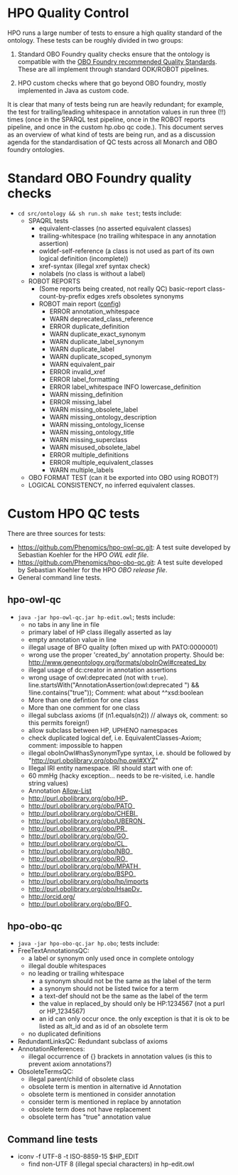 # HPO Quality Control

HPO runs a large number of tests to ensure a high quality standard of the ontology. These tests can be roughly divided in two groups:

1. Standard OBO Foundry quality checks ensure that the ontology is compatible with the [OBO Foundry recommended Quality Standards](http://obofoundry.org/principles/fp-000-summary.html). These are all implement through standard ODK/ROBOT pipelines.

2. HPO custom checks where that go beyond OBO foundry, mostly implemented in Java as custom code.

It is clear that many of tests being run are heavily redundant; for example, the test for trailing/leading whitespace in annotation values in run three (!!) times (once in the SPARQL test pipeline, once in the ROBOT reports pipeline, and once in the custom hp.obo qc code.). This document serves as an overview of what kind of tests are being run, and as a discussion agenda for the standardisation of QC tests across all Monarch and OBO foundry ontologies.


# Standard OBO Foundry quality checks

- `cd src/ontology && sh run.sh make test`; tests include:
   - SPAQRL tests
      - equivalent-classes (no asserted equivalent classes)
      - trailing-whitespace (no trailing whitespace in any annotation assertion)
      - owldef-self-reference (a class is not used as part of its own logical definition (incomplete))
      - xref-syntax (illegal xref syntax check)
      - nolabels (no class is without a label)
   - ROBOT REPORTS 
      - (Some reports being created, not really QC) basic-report class-count-by-prefix edges xrefs obsoletes synonyms
      - ROBOT main report ([config](https://github.com/obophenotype/human-phenotype-ontology/blob/master/src/ontology/qc-profile.txt)) 
        - ERROR	annotation_whitespace
        - WARN	deprecated_class_reference
        - ERROR	duplicate_definition
        - WARN	duplicate_exact_synonym
        - WARN	duplicate_label_synonym
        - WARN	duplicate_label
        - WARN	duplicate_scoped_synonym
        - WARN	equivalent_pair
        - ERROR	invalid_xref
        - ERROR	label_formatting
        - ERROR	label_whitespace
        INFO	lowercase_definition
        - WARN	missing_definition
        - ERROR	missing_label
        - WARN	missing_obsolete_label
        - WARN	missing_ontology_description
        - WARN	missing_ontology_license
        - WARN	missing_ontology_title
        - WARN	missing_superclass
        - WARN	misused_obsolete_label
        - ERROR	multiple_definitions
        - ERROR	multiple_equivalent_classes
        - WARN	multiple_labels
   - OBO FORMAT TEST (can it be exported into OBO using ROBOT?)
   - LOGICAL CONSISTENCY, no inferred equivalent classes.

# Custom HPO QC tests

There are three sources for tests:

- https://github.com/Phenomics/hpo-owl-qc.git: A test suite developed by Sebastian Koehler for the HPO _OWL edit file_.
- https://github.com/Phenomics/hpo-obo-qc.git: A test suite developed by Sebastian Koehler for the HPO _OBO release file_.
- General command line tests.

## hpo-owl-qc

- `java -jar hpo-owl-qc.jar hp-edit.owl`; tests include:
  - no tabs in any line in file
  - primary label of HP class illegally asserted as lay
  - empty annotation value in line
  - illegal usage of BFO quality (often mixed up with PATO:0000001)
  - wrong use the proper 'created_by' annotation property. Should be: http://www.geneontology.org/formats/oboInOwl#created_by
  - illegal usage of dc:creator in annotation assertions
  - wrong usage of owl:deprecated (not with `true`). line.startsWith("AnnotationAssertion(owl:deprecated ") && !line.contains("true")); Comment: what about ^^xsd:boolean
  - More than one defintion for one class
  - More than one comment for one class
  - illegal subclass axioms (if (n1.equals(n2)) // always ok, comment: so this permits foreign!)
  - allow subclass between HP, UPHENO namespaces
  - check duplicated logical def, i.e. EquivalentClasses-Axiom; comment: impossible to happen
  - illegal oboInOwl#hasSynonymType syntax, i.e. should be followed by "<http://purl.obolibrary.org/obo/hp.owl#XYZ>"
  - Illegal IRI entity namespace. IRI should start with one of:
  - 60 mmHg (hacky exception... needs to be re-visited, i.e. handle string values)
  - Annotation [Allow-List](https://github.com/Phenomics/hpo-owl-qc/blob/master/src/main/resources/AP_whitelist.txt)
  - http://purl.obolibrary.org/obo/HP_
  - http://purl.obolibrary.org/obo/PATO_
  - http://purl.obolibrary.org/obo/CHEBI_
  - http://purl.obolibrary.org/obo/UBERON_
  - http://purl.obolibrary.org/obo/PR_
  - http://purl.obolibrary.org/obo/GO_
  - http://purl.obolibrary.org/obo/CL_
  - http://purl.obolibrary.org/obo/NBO_
  - http://purl.obolibrary.org/obo/RO_
  - http://purl.obolibrary.org/obo/MPATH_
  - http://purl.obolibrary.org/obo/BSPO_
  - http://purl.obolibrary.org/obo/hp/imports
  - http://purl.obolibrary.org/obo/HsapDv_
  - http://orcid.org/
  - http://purl.obolibrary.org/obo/BFO_

## hpo-obo-qc

- `java -jar hpo-obo-qc.jar hp.obo`; tests include:
- FreeTextAnnotationsQC:
  -  a label or synonym only used once in complete ontology
  - illegal double whitespaces
  - no leading or trailing whitespace
 	- a synonym should not be the same as the label of the term
 	- a synonym should not be listed twice for a term
 	- a text-def should not be the same as the label of the term
 	- the value in replaced_by should only be HP:1234567 (not a purl or HP_1234567)
 	- an id can only occur once. the only exception is that it is ok to be listed as alt_id and as id of an obsolete term 
  - no duplicated definitions
- RedundantLinksQC: Redundant subclass of axioms
- AnnotationReferences:
  - illegal occurrence of {} brackets in annotation values (is this to prevent axiom annotations?)
- ObsoleteTermsQC:
  - illegal parent/child of obsolete class
  - obsolete term is mention in alternative id Annotation
  - obsolete term is mentioned in consider annotation 
  - consider term is mentioned in replace by annotation
  - obsolete term does not have replacement
  - obsolete term has "true" annotation value
  

## Command line tests

- iconv -f UTF-8 -t ISO-8859-15 $HP_EDIT
  - find non-UTF 8 (illegal special characters) in hp-edit.owl

